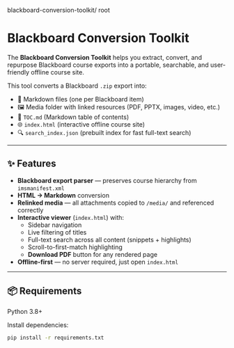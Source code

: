 blackboard-conversion-toolkit/ root
# Blackboard Conversion Toolkit

The **Blackboard Conversion Toolkit** helps you extract, convert, and repurpose Blackboard course exports into a portable, searchable, and user-friendly offline course site.  

This tool converts a Blackboard `.zip` export into:  
- 📂 Markdown files (one per Blackboard item)  
- 🖼 Media folder with linked resources (PDF, PPTX, images, video, etc.)  
- 📑 `TOC.md` (Markdown table of contents)  
- 🌐 `index.html` (interactive offline course site)  
- 🔍 `search_index.json` (prebuilt index for fast full-text search)

---

## ✨ Features
- **Blackboard export parser** — preserves course hierarchy from `imsmanifest.xml`  
- **HTML → Markdown** conversion  
- **Relinked media** — all attachments copied to `/media/` and referenced correctly  
- **Interactive viewer** (`index.html`) with:
  - Sidebar navigation  
  - Live filtering of titles  
  - Full-text search across all content (snippets + highlights)  
  - Scroll-to-first-match highlighting  
  - **Download PDF** button for any rendered page  
- **Offline-first** — no server required, just open `index.html`

---

## 📦 Requirements
Python 3.8+  

Install dependencies:
```bash
pip install -r requirements.txt
